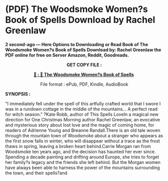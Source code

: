# (PDF) The Woodsmoke Women?s Book of Spells Download by Rachel Greenlaw

<p><strong>2 second-ago &mdash; Here Options to Downloading or Read Book of The Woodsmoke Women?s Book of Spells Download by: Rachel Greenlaw the PDF online for free on Server Amazon, Reddit, Goodreads.</strong></p>
<p style="text-align: center;"><strong>GET COPY FILE :</strong></p>
<p style="text-align: center;"><strong><a href="https://us.ebookarea.xyz/?book=199793684-the-woodsmoke-women-s-book-of-spells" target="_blank" rel="noopener">📢 : 🔗 The Woodsmoke Women?s Book of Spells</a>&nbsp;</strong></p>
<p style="text-align: center;">File format : ePub, PDF, Kindle, AudioBook</p>
<p><strong>SYNOPSIS :</strong></p>
<p>"I immediately fell under the spell of this artfully crafted world that I swore I was in a rundown cottage in the middle of the mountains... A perfect read for witch season." ?Kate Robb, author of This Spells LoveIn a magical new direction for One Christmas Morning author Rachel Greenlaw, an evocative and mysterious story about lost love and the magic of coming home, for readers of Adrienne Young and Breanne Randall.There is an old tale woven through the mountain town of Woodsmoke about a stranger who appears as the first snow falls in winter, who will disappear without a trace as the frost thaws in spring, leaving a broken heart behind.Carrie Morgan ran from Woodsmoke ten years ago, and the decision has haunted her ever since. Spending a decade painting and drifting around Europe, she tries to forget her family?s legacy and the friends she left behind. But the Morgan women have always been able to harness the power of the mountains surrounding the town, and their spells?and</p>

